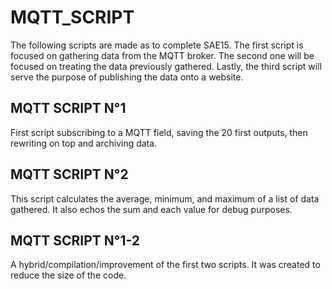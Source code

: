 # MQTT_SCRIPT
The following scripts are made as to complete SAE15. The first script is focused on gathering data from the MQTT broker. The second one will be focused on treating the data previously gathered. Lastly, the third script will serve the purpose of publishing the data onto a website.
## MQTT SCRIPT N°1
First script subscribing to a MQTT field, saving the 20 first outputs, then rewriting on top and archiving data.
## MQTT SCRIPT N°2
This script calculates the average, minimum, and maximum of a list of data gathered. It also echos the sum and each value for debug purposes.
## MQTT SCRIPT N°1-2
A hybrid/compilation/improvement of the first two scripts. It was created to reduce the size of the code.
